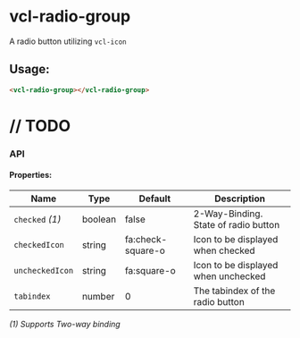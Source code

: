 # vcl-radio-group

A radio button utilizing `vcl-icon`

## Usage:

 ```html
<vcl-radio-group></vcl-radio-group>
```


# // TODO

### API

#### Properties:

| Name                | Type        | Default            | Description
| ------------        | ----------- | ------------------ |--------------
| `checked` *(1)*     | boolean     | false              | 2-Way-Binding. State of radio button
| `checkedIcon`       | string      | fa:check-square-o  | Icon to be displayed when checked
| `uncheckedIcon`     | string      | fa:square-o        | Icon to be displayed when unchecked
| `tabindex`          | number      | 0                  | The tabindex of the radio button

*(1) Supports Two-way binding*
